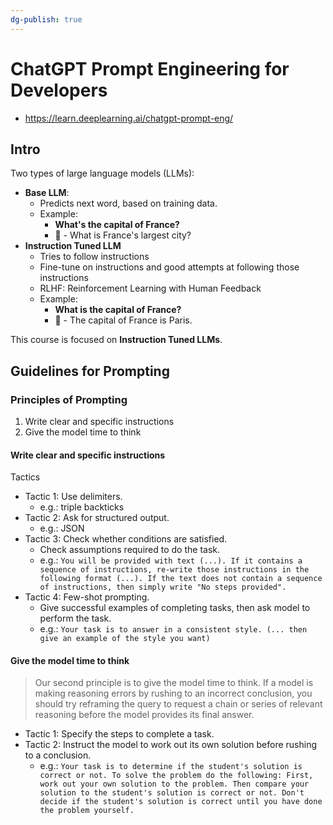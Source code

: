 ```yaml
---
dg-publish: true
---
```

# ChatGPT Prompt Engineering for Developers

- https://learn.deeplearning.ai/chatgpt-prompt-eng/

## Intro

Two types of large language models (LLMs):

- **Base LLM**:
    - Predicts next word, based on training data.
    - Example:
        - **What's the capital of France?**
        - 🤖 - What is France's largest city?
- **Instruction Tuned LLM**
    - Tries to follow instructions
    - Fine-tune on instructions and good attempts at following those instructions
    - RLHF: Reinforcement Learning with Human Feedback
    - Example:
        - **What is the capital of France?**
        - 🤖 - The capital of France is Paris.

This course is focused on **Instruction Tuned LLMs**.


## Guidelines for Prompting

### Principles of Prompting

1. Write clear and specific instructions
2. Give the model time to think

#### Write clear and specific instructions

Tactics

- Tactic 1: Use delimiters.
    - e.g.: triple backticks
- Tactic 2: Ask for structured output.
    - e.g.: JSON
- Tactic 3: Check whether conditions are satisfied.
    - Check assumptions required to do the task.
    - e.g.: `You will be provided with text (...). If it contains a sequence of instructions, re-write those instructions in the following format (...). If the text does not contain a sequence of instructions, then simply write "No steps provided".`
- Tactic 4: Few-shot prompting.
    - Give successful examples of completing tasks, then ask model to perform the task.
    - e.g.: `Your task is to answer in a consistent style. (... then give an example of the style you want)`


#### Give the model time to think

> Our second principle is to give the model time to think. If a model is making reasoning errors by rushing to an incorrect conclusion, you should try reframing the query to request a chain or series of relevant reasoning before the model provides its final answer.

- Tactic 1: Specify the steps to complete a task.
- Tactic 2: Instruct the model to work out its own solution before rushing to a conclusion.
    - e.g.: `Your task is to determine if the student's solution is correct or not. To solve the problem do the following: First, work out your own solution to the problem. Then compare your solution to the student's solution is correct or not. Don't decide if the student's solution is correct until you have done the problem yourself.`